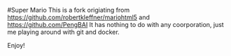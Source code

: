 #Super Mario
This is a fork origiating from https://github.com/robertkleffner/mariohtml5 and https://github.com/PengBAI
It has nothing to do with any coorporation, just me playing around with git and docker. 

Enjoy!


